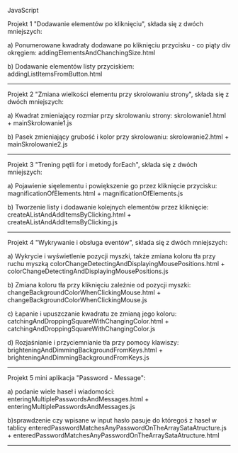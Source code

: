 JavaScript

Projekt 1 "Dodawanie elementów po kliknięciu", składa się z dwóch mniejszych:

a) Ponumerowane kwadraty dodawane po kliknięciu przycisku  - co piąty div okręgiem:
addingElementsAndChanchingSize.html

b) Dodawanie elementów listy przyciskiem:
addingListItemsFromButton.html

-----------------------------------------------------------------------------------------------------------------------------------

Projekt 2 "Zmiana wielkości elementu przy skrolowaniu strony", składa się z dwóch mniejszych:

a) Kwadrat zmieniający rozmiar przy skrolowaniu strony:
skrolowanie1.html + mainSkrolowanie1.js

b) Pasek zmieniający grubość i kolor przy skrolowaniu:
skrolowanie2.html + mainSkrolowanie2.js

-----------------------------------------------------------------------------------------------------------------------------------

Projekt 3 "Trening pętli for i metody forEach", składa się z dwóch mniejszych:

a) Pojawienie sięelementu i powiększenie go przez kliknięcie przycisku:
magnificationOfElements.html + magnificationOfElements.js

b) Tworzenie listy i dodawanie kolejnych elementów przez kliknięcie:
createAListAndAddItemsByClicking.html + createAListAndAddItemsByClicking.js

-----------------------------------------------------------------------------------------------------------------------------------

Projekt 4 "Wykrywanie i obsługa eventów", składa się z dwóch mniejszych:

a) Wykrycie i wyświetlenie pozycji myszki, także zmiana koloru tła przy ruchu myszką
colorChangeDetectingAndDisplayingMousePositions.html + colorChangeDetectingAndDisplayingMousePositions.js

b) Zmiana koloru tła przy kliknięciu zależnie od pozycji myszki:
changeBackgroundColorWhenClickingMouse.html + changeBackgroundColorWhenClickingMouse.js

c) Łapanie i upuszczanie kwadratu ze zmianą jego koloru:
catchingAndDroppingSquareWithChangingColor.html + catchingAndDroppingSquareWithChangingColor.js

d) Rozjaśnianie i przyciemnianie tła przy pomocy klawiszy:
brighteningAndDimmingBackgroundFromKeys.html + brighteningAndDimmingBackgroundFromKeys.js

-----------------------------------------------------------------------------------------------------------------------------------

Projekt 5  mini aplikacja "Password - Message":

a) podanie wiele haseł i wiadomości:
enteringMultiplePasswordsAndMessages.html + enteringMultiplePasswordsAndMessages.js

b)sprawdzenie czy wpisane w input hasło pasuje do któregoś z haseł w tablicy
enteredPasswordMatchesAnyPasswordOnTheArraySataAtructure.js + enteredPasswordMatchesAnyPasswordOnTheArraySataAtructure.html


-----------------------------------------------------------------------------------------------------------------------------------